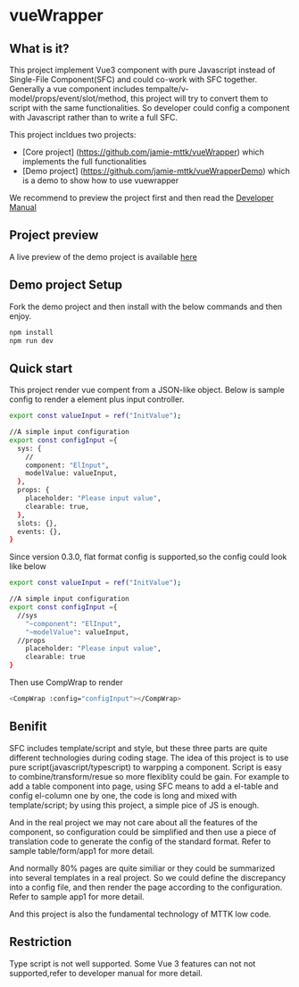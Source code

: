 # vueWrapper

## What is it?

This project implement Vue3 component with pure Javascript instead of Single-File Component(SFC) and could co-work with SFC together.
Generally a vue component includes tempalte/v-model/props/event/slot/method, this project will try to convert them to script with the same functionalities.
So developer could config a component with Javascript rather than to write a full SFC.

This project incldues two projects:

* [Core project] (https://github.com/jamie-mttk/vueWrapper) which implements the full functionalities
* [Demo project] (https://github.com/jamie-mttk/vueWrapperDemo) which is a demo to show how to use vuewrapper

We recommend to preview the project first and then read the [Developer Manual](https://github.com/jamie-mttk/vueWrapper/blob/master/MANUAL.md)

## Project preview

A live preview of the demo project is available [here](https://mttk.netlify.app/)


## Demo project Setup

Fork the demo project and then install with the below commands and then enjoy.

```sh
npm install
npm run dev
```

## Quick start

This project render vue compent from a JSON-like object.
Below is sample config to render a element plus input controller.

```sh
export const valueInput = ref("InitValue");

//A simple input configuration
export const configInput ={
  sys: {
    //
    component: "ElInput",
    modelValue: valueInput,
  },
  props: {
    placeholder: "Please input value",
    clearable: true,
  },
  slots: {},
  events: {},
}
```

Since version 0.3.0, flat format config is supported,so the config could look like below

```sh
export const valueInput = ref("InitValue");

//A simple input configuration
export const configInput ={
  //sys
    "~component": "ElInput",
    "~modelValue": valueInput,
  //props
    placeholder: "Please input value",
    clearable: true  
}
```

Then use CompWrap to render

```sh
<CompWrap :config="configInput"></CompWrap>
```

## Benifit

SFC includes template/script and style, but these three parts are quite different technologies during coding stage.
The idea of this project is to use pure script(javascript/typescript) to warpping a component. Script is easy to combine/transform/resue so more flexiblity could be gain. For example to add a table component into page, using SFC means to add a el-table and config el-column one by one, the code is long and mixed with template/script; by using this project, a simple pice of JS is enough.

And in the real project we may not care about all the features of the component, so configuration could be simplified and then use a piece of translation code to generate the config of the standard format. Refer to sample table/form/app1 for more detail.

And normally 80% pages are quite similiar or they could be summarized into several templates in a real project. So we could define the discrepancy into a config file, and then render the page according to the configuration. Refer to sample app1 for more detail.

And this project is also the fundamental technology of MTTK low code.

## Restriction

Type script is not well supported.
Some Vue 3 features can not not supported,refer to developer manual for more detail.
